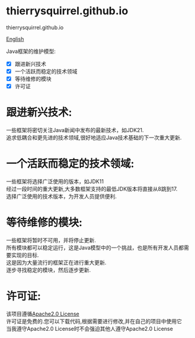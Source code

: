 # thierrysquirrel.github.io

thierrysquirrel.github.io

[English](./README.md)

Java框架的维护模型:
- [x] 跟进新兴技术  
- [x] 一个活跃而稳定的技术领域  
- [x] 等待维修的模块  
- [x] 许可证  

# 跟进新兴技术:
一些框架将密切关注Java新闻中发布的最新技术，如JDK21.  
追求低耦合和更先进的技术领域,很好地适应Java技术基础的下一次重大更新.  

# 一个活跃而稳定的技术领域:
一些框架将选择广泛使用的版本，如JDK11  
经过一段时间的重大更新,大多数框架支持的最低JDK版本将直接从8跳到17.  
选择广泛使用的技术版本，为开发人员提供便利.  

# 等待维修的模块:
一些框架将暂时不可用，并将停止更新.  
所有模块都可以稳定运行，这是Java模型中的一个挑战，也是所有开发人员都需要实现的目标.  
这是因为大量流行的框架正在进行重大更新.  
逐步寻找稳定的模块，然后逐步更新.  

# 许可证:
该项目遵循[Apache2.0 License](http://www.apache.org/licenses/)  
许可证是免费的.您可以下载代码,根据需要进行修改,并在自己的项目中使用它  
当我遵守Apache2.0 License时不会强迫其他人遵守Apache2.0 License  